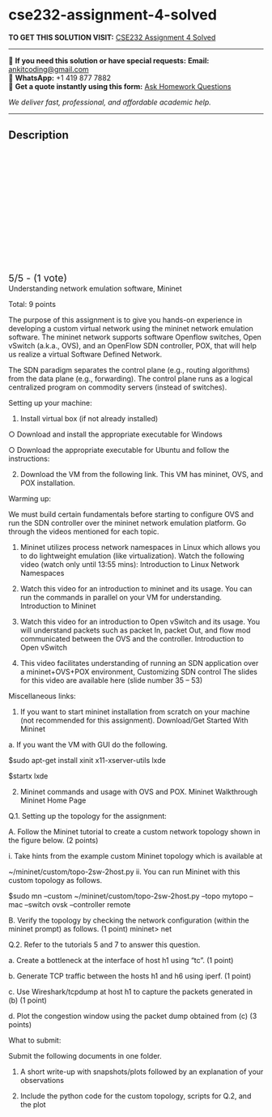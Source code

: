 # cse232-assignment-4-solved
**TO GET THIS SOLUTION VISIT:** [CSE232 Assignment 4 Solved](https://www.ankitcodinghub.com/product/cse232-assignment-4-solved/)


---

📩 **If you need this solution or have special requests:** **Email:** ankitcoding@gmail.com  
📱 **WhatsApp:** +1 419 877 7882  
📄 **Get a quote instantly using this form:** [Ask Homework Questions](https://www.ankitcodinghub.com/services/ask-homework-questions/)

*We deliver fast, professional, and affordable academic help.*

---

<h2>Description</h2>



<div class="kk-star-ratings kksr-auto kksr-align-center kksr-valign-top" data-payload="{&quot;align&quot;:&quot;center&quot;,&quot;id&quot;:&quot;127088&quot;,&quot;slug&quot;:&quot;default&quot;,&quot;valign&quot;:&quot;top&quot;,&quot;ignore&quot;:&quot;&quot;,&quot;reference&quot;:&quot;auto&quot;,&quot;class&quot;:&quot;&quot;,&quot;count&quot;:&quot;1&quot;,&quot;legendonly&quot;:&quot;&quot;,&quot;readonly&quot;:&quot;&quot;,&quot;score&quot;:&quot;5&quot;,&quot;starsonly&quot;:&quot;&quot;,&quot;best&quot;:&quot;5&quot;,&quot;gap&quot;:&quot;4&quot;,&quot;greet&quot;:&quot;Rate this product&quot;,&quot;legend&quot;:&quot;5\/5 - (1 vote)&quot;,&quot;size&quot;:&quot;24&quot;,&quot;title&quot;:&quot;CSE232 Assignment 4 Solved&quot;,&quot;width&quot;:&quot;138&quot;,&quot;_legend&quot;:&quot;{score}\/{best} - ({count} {votes})&quot;,&quot;font_factor&quot;:&quot;1.25&quot;}">

<div class="kksr-stars">

<div class="kksr-stars-inactive">
            <div class="kksr-star" data-star="1" style="padding-right: 4px">


<div class="kksr-icon" style="width: 24px; height: 24px;"></div>
        </div>
            <div class="kksr-star" data-star="2" style="padding-right: 4px">


<div class="kksr-icon" style="width: 24px; height: 24px;"></div>
        </div>
            <div class="kksr-star" data-star="3" style="padding-right: 4px">


<div class="kksr-icon" style="width: 24px; height: 24px;"></div>
        </div>
            <div class="kksr-star" data-star="4" style="padding-right: 4px">


<div class="kksr-icon" style="width: 24px; height: 24px;"></div>
        </div>
            <div class="kksr-star" data-star="5" style="padding-right: 4px">


<div class="kksr-icon" style="width: 24px; height: 24px;"></div>
        </div>
    </div>

<div class="kksr-stars-active" style="width: 138px;">
            <div class="kksr-star" style="padding-right: 4px">


<div class="kksr-icon" style="width: 24px; height: 24px;"></div>
        </div>
            <div class="kksr-star" style="padding-right: 4px">


<div class="kksr-icon" style="width: 24px; height: 24px;"></div>
        </div>
            <div class="kksr-star" style="padding-right: 4px">


<div class="kksr-icon" style="width: 24px; height: 24px;"></div>
        </div>
            <div class="kksr-star" style="padding-right: 4px">


<div class="kksr-icon" style="width: 24px; height: 24px;"></div>
        </div>
            <div class="kksr-star" style="padding-right: 4px">


<div class="kksr-icon" style="width: 24px; height: 24px;"></div>
        </div>
    </div>
</div>


<div class="kksr-legend" style="font-size: 19.2px;">
            5/5 - (1 vote)    </div>
    </div>
Understanding network emulation software, Mininet

Total: 9 points

The purpose of this assignment is to give you hands-on experience in developing a custom virtual network using the mininet network emulation software. The mininet network supports software Openflow switches, Open vSwitch (a.k.a., OVS), and an OpenFlow SDN controller, POX, that will help us realize a virtual Software Defined Network.

The SDN paradigm separates the control plane (e.g., routing algorithms) from the data plane (e.g., forwarding). The control plane runs as a logical centralized program on commodity servers (instead of switches).

Setting up your machine:

1. Install virtual box (if not already installed)

○ Download and install the appropriate executable for Windows

○ Download the appropriate executable for Ubuntu and follow the instructions:

2. Download the VM from the following link. This VM has mininet, OVS, and POX installation.

Warming up:

We must build certain fundamentals before starting to configure OVS and run the SDN controller over the mininet network emulation platform. Go through the videos mentioned for each topic.

1. Mininet utilizes process network namespaces in Linux which allows you to do lightweight emulation (like virtualization). Watch the following video (watch only until 13:55 mins): Introduction to Linux Network Namespaces

2. Watch this video for an introduction to mininet and its usage. You can run the commands in parallel on your VM for understanding. Introduction to Mininet

3. Watch this video for an introduction to Open vSwitch and its usage. You will understand packets such as packet In, packet Out, and flow mod communicated between the OVS and the controller. Introduction to Open vSwitch

4. This video facilitates understanding of running an SDN application over a mininet+OVS+POX environment, Customizing SDN control The slides for this video are available here (slide number 35 – 53)

Miscellaneous links:

1. If you want to start mininet installation from scratch on your machine (not recommended for this assignment). Download/Get Started With Mininet

a. If you want the VM with GUI do the following.

$sudo apt-get install xinit x11-xserver-utils lxde

$startx lxde

2. Mininet commands and usage with OVS and POX. Mininet Walkthrough Mininet Home Page

Q.1. Setting up the topology for the assignment:

A. Follow the Mininet tutorial to create a custom network topology shown in the figure below. (2 points)

i. Take hints from the example custom Mininet topology which is available at

~/mininet/custom/topo-2sw-2host.py ii. You can run Mininet with this custom topology as follows.

$sudo mn –custom ~/mininet/custom/topo-2sw-2host.py –topo mytopo –mac –switch ovsk –controller remote

B. Verify the topology by checking the network configuration (within the mininet prompt) as follows. (1 point) mininet&gt; net

Q.2. Refer to the tutorials 5 and 7 to answer this question.

a. Create a bottleneck at the interface of host h1 using “tc”. (1 point)

b. Generate TCP traffic between the hosts h1 and h6 using iperf. (1 point)

c. Use Wireshark/tcpdump at host h1 to capture the packets generated in (b) (1 point)

d. Plot the congestion window using the packet dump obtained from (c) (3 points)

What to submit:

Submit the following documents in one folder.

1. A short write-up with snapshots/plots followed by an explanation of your observations

2. Include the python code for the custom topology, scripts for Q.2, and the plot
